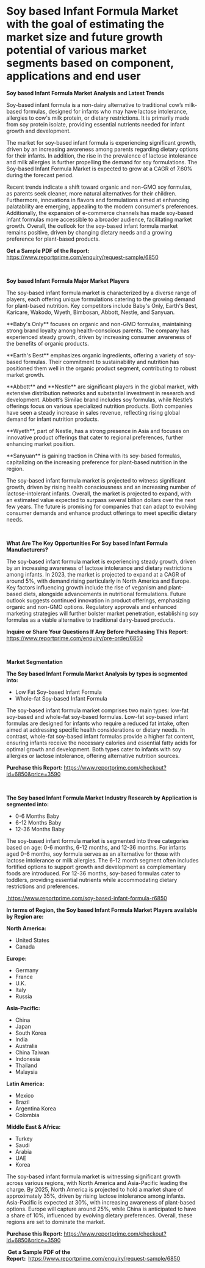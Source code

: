 <p><h1>Soy based Infant Formula Market with the goal of estimating the market size and future growth potential of various market segments based on component, applications and end user</h1></p><p><strong>Soy based Infant Formula Market Analysis and Latest Trends</strong></p>
<p><p>Soy-based infant formula is a non-dairy alternative to traditional cow’s milk-based formulas, designed for infants who may have lactose intolerance, allergies to cow's milk protein, or dietary restrictions. It is primarily made from soy protein isolate, providing essential nutrients needed for infant growth and development. </p><p>The market for soy-based infant formula is experiencing significant growth, driven by an increasing awareness among parents regarding dietary options for their infants. In addition, the rise in the prevalence of lactose intolerance and milk allergies is further propelling the demand for soy formulations. The Soy-based Infant Formula Market is expected to grow at a CAGR of 7.60% during the forecast period. </p><p>Recent trends indicate a shift toward organic and non-GMO soy formulas, as parents seek cleaner, more natural alternatives for their children. Furthermore, innovations in flavors and formulations aimed at enhancing palatability are emerging, appealing to the modern consumer's preferences. Additionally, the expansion of e-commerce channels has made soy-based infant formulas more accessible to a broader audience, facilitating market growth. Overall, the outlook for the soy-based infant formula market remains positive, driven by changing dietary needs and a growing preference for plant-based products.</p></p>
<p><strong>Get a Sample PDF of the Report:&nbsp;</strong> <a href="https://www.reportprime.com/enquiry/request-sample/6850?utm_campaign=4521&utm_medium=2&utm_source=Github&utm_content=ia&utm_term=16052025&utm_id=soy-based-infant-formula">https://www.reportprime.com/enquiry/request-sample/6850</a></p>
<p>&nbsp;</p>
<p><strong>Soy based Infant Formula Major Market Players</strong></p>
<p><p>The soy-based infant formula market is characterized by a diverse range of players, each offering unique formulations catering to the growing demand for plant-based nutrition. Key competitors include Baby's Only, Earth's Best, Karicare, Wakodo, Wyeth, Bimbosan, Abbott, Nestle, and Sanyuan.</p><p>**Baby's Only** focuses on organic and non-GMO formulas, maintaining strong brand loyalty among health-conscious parents. The company has experienced steady growth, driven by increasing consumer awareness of the benefits of organic products.</p><p>**Earth's Best** emphasizes organic ingredients, offering a variety of soy-based formulas. Their commitment to sustainability and nutrition has positioned them well in the organic product segment, contributing to robust market growth.</p><p>**Abbott** and **Nestle** are significant players in the global market, with extensive distribution networks and substantial investment in research and development. Abbott’s Similac brand includes soy formulas, while Nestle’s offerings focus on various specialized nutrition products. Both companies have seen a steady increase in sales revenue, reflecting rising global demand for infant nutrition products.</p><p>**Wyeth**, part of Nestle, has a strong presence in Asia and focuses on innovative product offerings that cater to regional preferences, further enhancing market position. </p><p>**Sanyuan** is gaining traction in China with its soy-based formulas, capitalizing on the increasing preference for plant-based nutrition in the region.</p><p>The soy-based infant formula market is projected to witness significant growth, driven by rising health consciousness and an increasing number of lactose-intolerant infants. Overall, the market is projected to expand, with an estimated value expected to surpass several billion dollars over the next few years. The future is promising for companies that can adapt to evolving consumer demands and enhance product offerings to meet specific dietary needs.</p></p>
<p>&nbsp;</p>
<p><strong>What Are The Key Opportunities For Soy based Infant Formula Manufacturers?</strong></p>
<p><p>The soy-based infant formula market is experiencing steady growth, driven by an increasing awareness of lactose intolerance and dietary restrictions among infants. In 2023, the market is projected to expand at a CAGR of around 5%, with demand rising particularly in North America and Europe. Key factors influencing growth include the rise of veganism and plant-based diets, alongside advancements in nutritional formulations. Future outlook suggests continued innovation in product offerings, emphasizing organic and non-GMO options. Regulatory approvals and enhanced marketing strategies will further bolster market penetration, establishing soy formulas as a viable alternative to traditional dairy-based products.</p></p>
<p><strong>Inquire or Share Your Questions If Any Before Purchasing This Report:</strong> <a href="https://www.reportprime.com/enquiry/pre-order/6850?utm_campaign=4521&utm_medium=2&utm_source=Github&utm_content=ia&utm_term=16052025&utm_id=soy-based-infant-formula">https://www.reportprime.com/enquiry/pre-order/6850</a></p>
<p>&nbsp;</p>
<p><strong>Market Segmentation</strong></p>
<p><strong>The Soy based Infant Formula Market Analysis by types is segmented into:</strong></p>
<p><ul><li>Low Fat Soy-based Infant Formula</li><li>Whole-fat Soy-based Infant Formula</li></ul></p>
<p><p>The soy-based infant formula market comprises two main types: low-fat soy-based and whole-fat soy-based formulas. Low-fat soy-based infant formulas are designed for infants who require a reduced fat intake, often aimed at addressing specific health considerations or dietary needs. In contrast, whole-fat soy-based infant formulas provide a higher fat content, ensuring infants receive the necessary calories and essential fatty acids for optimal growth and development. Both types cater to infants with soy allergies or lactose intolerance, offering alternative nutrition sources.</p></p>
<p><strong>Purchase this Report:&nbsp;</strong><a href="https://www.reportprime.com/checkout?id=6850&price=3590&utm_campaign=4521&utm_medium=2&utm_source=Github&utm_content=ia&utm_term=16052025&utm_id=soy-based-infant-formula">https://www.reportprime.com/checkout?id=6850&price=3590</a></p>
<p>&nbsp;</p>
<p><strong>The Soy based Infant Formula Market Industry Research by Application is segmented into:</strong></p>
<p><ul><li>0-6 Months Baby</li><li>6-12 Months Baby</li><li>12-36 Months Baby</li></ul></p>
<p><p>The soy-based infant formula market is segmented into three categories based on age: 0-6 months, 6-12 months, and 12-36 months. For infants aged 0-6 months, soy formula serves as an alternative for those with lactose intolerance or milk allergies. The 6-12 month segment often includes fortified options to support growth and development as complementary foods are introduced. For 12-36 months, soy-based formulas cater to toddlers, providing essential nutrients while accommodating dietary restrictions and preferences.</p></p>
<p><a href="https://www.reportprime.com/soy-based-infant-formula-r6850?utm_campaign=4521&utm_medium=2&utm_source=Github&utm_content=ia&utm_term=16052025&utm_id=soy-based-infant-formula">&nbsp;https://www.reportprime.com/soy-based-infant-formula-r6850</a></p>
<p><strong>In terms of Region, the Soy based Infant Formula Market Players available by Region are:</strong></p>
<p>
    <p> <strong> North America: </strong>
        <ul>
            <li>United States</li>
            <li>Canada</li>
        </ul>
        </p> 
    <p> <strong> Europe: </strong>
        <ul>
            <li>Germany</li>
            <li>France</li>
            <li>U.K.</li>
            <li>Italy</li>
            <li>Russia</li>
        </ul>
        </p> 
    <p> <strong> Asia-Pacific: </strong>
        <ul>
            <li>China</li>
            <li>Japan</li>
            <li>South Korea</li>
            <li>India</li>
            <li>Australia</li>
            <li>China Taiwan</li>
            <li>Indonesia</li>
            <li>Thailand</li>
            <li>Malaysia</li>
        </ul>
        </p> 
    <p> <strong> Latin America: </strong>
        <ul>
            <li>Mexico</li>
            <li>Brazil</li>
            <li>Argentina Korea</li>
            <li>Colombia</li>
        </ul>
        </p> 
    <p> <strong> Middle East & Africa: </strong>
        <ul>
            <li>Turkey</li>
            <li>Saudi</li>
            <li>Arabia</li>
            <li>UAE</li>
            <li>Korea</li>
        </ul>
    </p>
    </p>
<p><p>The soy-based infant formula market is witnessing significant growth across various regions, with North America and Asia-Pacific leading the charge. By 2025, North America is projected to hold a market share of approximately 35%, driven by rising lactose intolerance among infants. Asia-Pacific is expected at 30%, with increasing awareness of plant-based options. Europe will capture around 25%, while China is anticipated to have a share of 10%, influenced by evolving dietary preferences. Overall, these regions are set to dominate the market.</p></p>
<p><strong>Purchase this Report: </strong><a href="https://www.reportprime.com/checkout?id=6850&price=3590&utm_campaign=4521&utm_medium=2&utm_source=Github&utm_content=ia&utm_term=16052025&utm_id=soy-based-infant-formula">https://www.reportprime.com/checkout?id=6850&price=3590</a></p>
<p>&nbsp;<strong>Get a Sample PDF of the Report:&nbsp;&nbsp;</strong><a href="https://www.reportprime.com/enquiry/request-sample/6850?utm_campaign=4521&utm_medium=2&utm_source=Github&utm_content=ia&utm_term=16052025&utm_id=soy-based-infant-formula">https://www.reportprime.com/enquiry/request-sample/6850</a></p>
<p><strong></strong></p>
<p><p></p><p></p><p></p></p>